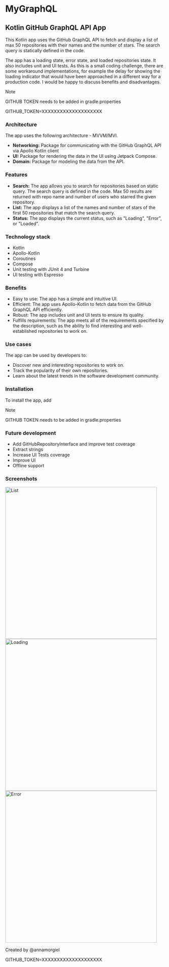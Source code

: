 # MyGraphQL
## Kotlin GitHub GraphQL API App

This Kotlin app uses the GitHub GraphQL API to fetch and display a list of max 50 repositories with their names and the number of stars. The search query is statically defined in the code.

The app has a loading state, error state, and loaded repositories state. It also includes unit and UI tests. As this is a small coding challenge, there are some workaround implementations, for example the delay for showing the loading indicator that would have been approached in a different way for a production code. I would be happy to discuss benefits and disadvantages.

> [!NOTE]
GITHUB TOKEN needs to be added in gradle.properties

GITHUB_TOKEN=XXXXXXXXXXXXXXXXXXXX

### Architecture

The app uses the following architecture - MVVM/MVI.

* **Networking:** Package for communicating with the GitHub GraphQL API via Apollo Kotlin client
* **UI:** Package for rendering the data in the UI using Jetpack Compose.
* **Domain:** Package for modeling the data from the API.

### Features

* **Search:** The app allows you to search for repositories based on static query. The search query is defined in the code. Max 50 results are returned with repo name and number of users who starred the given repository.
* **List:** The app displays a list of the names and number of stars of the first 50 repositories that match the search query.
* **Status:** The app displays the current status, such as "Loading", "Error", or "Loaded".

### Technology stack

* Kotlin
* Apollo-Kotlin
* Coroutines
* Compose
* Unit testing with JUnit 4 and Turbine
* UI testing with Espresso

### Benefits

* Easy to use: The app has a simple and intuitive UI.
* Efficient: The app uses Apollo-Kotlin to fetch data from the GitHub GraphQL API efficiently.
* Robust: The app includes unit and UI tests to ensure its quality.
* Fulfills requirements: The app meets all of the requirements specified by the description, such as the ability to find interesting and well-established repositories to work on.

### Use cases

The app can be used by developers to:

* Discover new and interesting repositories to work on.
* Track the popularity of their own repositories.
* Learn about the latest trends in the software development community.

### Installation

To install the app, add 
> [!NOTE]
GITHUB TOKEN needs to be added in gradle.properties

### Future development

* Add GitHubRepositoryInterface and improve test coverage
* Extract strings
* Increase UI Tests coverage
* Improve UI
* Offline support

### Screenshots 

<img width="479" alt="List" src="Screenshot 2023-10-31 at 22.58.58.png">

<img width="479" alt="Loading" src="Screenshot 2023-10-31 at 22.54.48.png">

<img width="479" alt="Error" src="Screenshot 2023-10-31 at 22.51.57.png">

Created by @annamorgiel

GITHUB_TOKEN=XXXXXXXXXXXXXXXXXXXX

